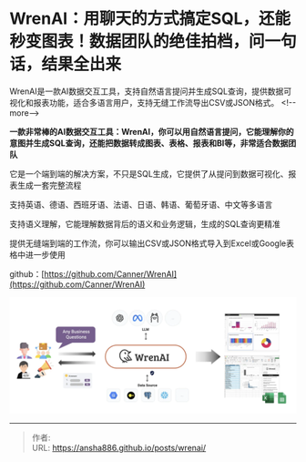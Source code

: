# WrenAI：用聊天的方式搞定SQL，还能秒变图表！数据团队的绝佳拍档，问一句话，结果全出来

WrenAI是一款AI数据交互工具，支持自然语言提问并生成SQL查询，提供数据可视化和报表功能，适合多语言用户，支持无缝工作流导出CSV或JSON格式。
&lt;!--more--&gt;


**一款非常棒的AI数据交互工具：WrenAI，你可以用自然语言提问，它能理解你的意图并生成SQL查询，还能把数据转成图表、表格、报表和BI等，非常适合数据团队**

它是一个端到端的解决方案，不只是SQL生成，它提供了从提问到数据可视化、报表生成一套完整流程

支持英语、德语、西班牙语、法语、日语、韩语、葡萄牙语、中文等多语言

支持语义理解，它能理解数据背后的语义和业务逻辑，生成的SQL查询更精准

提供无缝端到端的工作流，你可以输出CSV或JSON格式导入到Excel或Google表格中进一步使用

github：[https://github.com/Canner/WrenAI](https://github.com/Canner/WrenAI)

![](https://raw.githubusercontent.com/ansha886/blog-images/master/WrenAI.webp)


---

> 作者:   
> URL: https://ansha886.github.io/posts/wrenai/  

